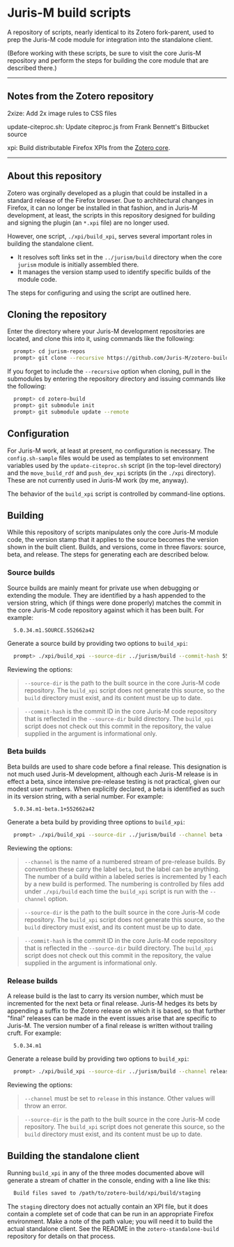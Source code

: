 # Juris-M build scripts

A repository of scripts, nearly identical to its Zotero fork-parent, used to prep the Juris-M code module for integration into the standalone client.

(Before working with these scripts, be sure to visit the core Juris-M repository and perform the steps for building the core module that are described there.)

----------

## Notes from the Zotero repository

2xize: Add 2x image rules to CSS files

update-citeproc.sh: Update citeproc.js from Frank Bennett's Bitbucket source

xpi: Build distributable Firefox XPIs from the [Zotero core](https://github.com/zotero/zotero).

----------

## About this repository

Zotero was orginally developed as a plugin that could be installed in a standard release of the Firefox browser. Due to architectural changes in Firefox, it can no longer be installed in that fashion, and in Juris-M development, at least, the scripts in this repository designed for building and signing the plugin (an ``*.xpi`` file) are no longer used.

However, one script, ``./xpi/build_xpi``, serves several important roles
in building the standalone client.

* It resolves soft links set in the ``../jurism/build`` directory when the core ``jurism`` module is initially assembled there.
* It manages the version stamp used to identify specific builds of the module code.

The steps for configuring and using the script are outlined here.

## Cloning the repository

Enter the directory where your Juris-M development repositories are located, and clone this into it, using commands like the following:
```bash
  prompt> cd jurism-repos
  prompt> git clone --recursive https://github.com/Juris-M/zotero-build.git
```
If you forget to include the ``--recursive`` option when cloning, pull in the submodules by entering the repository directory and issuing commands like the following:
```bash
  prompt> cd zotero-build
  prompt> git submodule init
  prompt> git submodule update --remote
```

## Configuration

For Juris-M work, at least at present, no configuration is necessary. The ``config.sh-sample`` files would be used as templates to set environment variables used by the ``update-citeproc.sh`` script (in the top-level directory) and the ``move_build_rdf`` and ``push_dev_xpi`` scripts (in the ``./xpi`` directory). These are not currently used in Juris-M work (by me, anyway).

The behavior of the ``build_xpi`` script is controlled by command-line options.

## Building

While this repository of scripts manipulates only the core Juris-M module code, the version stamp that it applies to the source becomes the version shown in the built client. Builds, and versions, come in three flavors: source, beta, and release. The steps for generating each are described below.

### Source builds

Source builds are mainly meant for private use when debugging or extending the module. They are identified by a hash appended to the version string, which (if things were done properly) matches the commit in the core Juris-M code repository against which it has been built. For example:
```
  5.0.34.m1.SOURCE.552662a42
```
Generate a source build by providing two options to ``build_xpi``:
```bash
  prompt> ./xpi/build_xpi --source-dir ../jurism/build --commit-hash 552662a42556e7b9c3ad690a9be3a6365730205f 
```
Reviewing the options:
> ``--source-dir`` is the path to the built source in the core Juris-M code repository. The ``build_xpi`` script does not generate this source, so the ``build`` directory must exist, and its content must be up to date.

> ``--commit-hash`` is the commit ID in the core Juris-M code repository that is reflected in the ``--source-dir`` build directory. The ``build_xpi`` script does not check out this commit in the repository, the value supplied in the argument is informational only.

### Beta builds

Beta builds are used to share code before a final release. This designation is not much used Juris-M development, although each Juris-M release is in effect a beta, since intensive pre-release testing is not practical, given our modest user numbers. When explicitly declared, a beta is identified as such in its version string, with a serial number. For example:
```
  5.0.34.m1-beta.1+552662a42
```
Generate a beta build by providing three options to ``build_xpi``:
```bash
  prompt> ./xpi/build_xpi --source-dir ../jurism/build --channel beta --commit-hash 552662a42556e7b9c3ad690a9be3a6365730205f 
```
Reviewing the options:
> ``--channel`` is the name of a numbered stream of pre-release builds. By convention these carry the label ``beta``, but the label can be anything. The number of a build within a labeled series is incremented by 1 each by a new build is performed. The numbering is controlled by files add under ``./xpi/build`` each time the ``build_xpi`` script is run with the ``--channel`` option.

> ``--source-dir`` is the path to the built source in the core Juris-M code repository. The ``build_xpi`` script does not generate this source, so the ``build`` directory must exist, and its content must be up to date.

> ``--commit-hash`` is the commit ID in the core Juris-M code repository that is reflected in the ``--source-dir`` build directory. The ``build_xpi`` script does not check out this commit in the repository, the value supplied in the argument is informational only.



### Release builds

A release build is the last to carry its version number, which must be incremented for the next beta or final release. Juris-M hedges its bets by appending a suffix to the Zotero release on which it is based, so that further "final" releases can be made in the event issues arise that are specific to Juris-M. The version number of a final release is written without trailing cruft. For example:
```
  5.0.34.m1
```
Generate a release build by providing two options to ``build_xpi``:
```bash
  prompt> ./xpi/build_xpi --source-dir ../jurism/build --channel release
```
Reviewing the options:
> ``--channel`` must be set to ``release`` in this instance. Other values will throw an error.

> ``--source-dir`` is the path to the built source in the core Juris-M code repository. The ``build_xpi`` script does not generate this source, so the ``build`` directory must exist, and its content must be up to date.

## Building the standalone client

Running ``build_xpi`` in any of the three modes documented above will generate a stream of chatter in the console, ending with a line like this:
```bash
  Build files saved to /path/to/zotero-build/xpi/build/staging
```
The ``staging`` directory does not actually contain an XPI file, but it does contain a complete set of code that can be run in an appropriate Firefox environment. Make a note of the path value; you will need it to build the actual standalone client. See the README in the ``zotero-standalone-build`` repository for details on that process.
